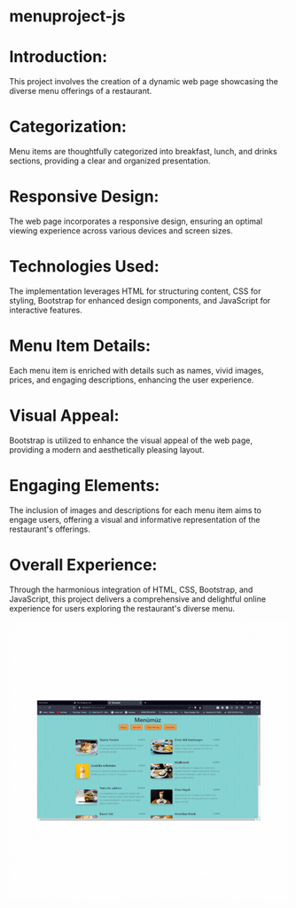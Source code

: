 # menuproject-js
# Introduction:
This project involves the creation of a dynamic web page showcasing the diverse menu offerings of a restaurant.
# Categorization:
Menu items are thoughtfully categorized into breakfast, lunch, and drinks sections, providing a clear and organized presentation.
# Responsive Design:
The web page incorporates a responsive design, ensuring an optimal viewing experience across various devices and screen sizes.
# Technologies Used:
The implementation leverages HTML for structuring content, CSS for styling, Bootstrap for enhanced design components, and JavaScript for interactive features.
# Menu Item Details:
Each menu item is enriched with details such as names, vivid images, prices, and engaging descriptions, enhancing the user experience.
# Visual Appeal:
Bootstrap is utilized to enhance the visual appeal of the web page, providing a modern and aesthetically pleasing layout.
# Engaging Elements:
The inclusion of images and descriptions for each menu item aims to engage users, offering a visual and informative representation of the restaurant's offerings.
# Overall Experience:
Through the harmonious integration of HTML, CSS, Bootstrap, and JavaScript, this project delivers a comprehensive and delightful online experience for users exploring the restaurant's diverse menu.

<img src="/images/menu.gif"  />
